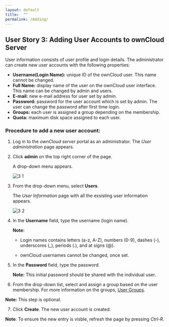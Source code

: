 ```yaml
---
layout: default
title:  ""
permalink: /Adding/
---
```



## User Story 3: Adding User Accounts to ownCloud Server  

User information consists of user profile and login details. The administrator can create new user accounts with the following properties:
* **Username(Login Name):** unique ID of the ownCloud user. This name cannot be changed.
* **Full Name:** display name of the user on the ownCloud user interface. This name can be changed by admin and users. 
* **E-mail:**  new e-mail address for user set by admin. 
* **Password:** password for the user account which is set by admin. The user can change the password after first time login. 
* **Groups:** each user is assigned a group depending on the membership. 
* **Quota:** maximum disk space assigned to each user.  
  
  
### Procedure to add a new user account: 

1. Log in to the _ownCloud server_ portal as an administrator.
   The _User administration_ page appears. 
   
    
2. Click **admin** on the top right corner of the page. 

   A drop-down menu appears. 
   
    ![3 1](https://doc.owncloud.com/server/10.7/admin_manual/_images/configuration/user/users-page-new-user.png)  
   
   
 
3. From the drop-down menu, select **Users**.

   The _User Information_ page with all the exsisting user information appears. 
   
    ![3 2](https://doc.owncloud.com/server/10.7/admin_manual/_images/configuration/user/users-page.png)  

4. In the **Username** field, type the username (login name). 

	**Note:** 

	* Login names contains letters (a-z, A-Z), numbers (0-9), dashes (-), underscores (_), periods (.), and at signs (@).

	* ownCloud usernames cannot be changed, once set. 
	
5. In the **Password** field, type the password. 

	**Note:** This initial password should be shared with the individual user. 

6. From the drop-down list, select and assign a group based on the user membership. For more information on the groups,
 [User Groups](https://sindhu4512.github.io/task/Creating/). 
 
 **Note:** This step is optional. 

7. Click **Create**.
   The new user account is created.   

**Note**: To ensure the new entry is visble, refresh the page by pressing _Ctrl-R_.    

  

          
